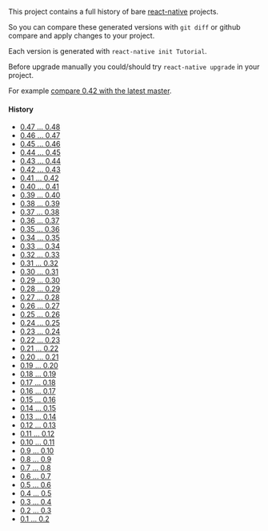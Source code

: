 This project contains a full history of bare [react-native](http://facebook.github.io/react-native/) projects.

So you can compare these generated versions with `git diff` or github compare and apply changes to your project.

Each version is generated with `react-native init Tutorial`.

Before upgrade manually you could/should try `react-native upgrade` in your project.

For example [compare 0.42 with the latest master](https://github.com/jerolimov/react-native-init-history/compare/0.42.0...master).

#### History

* [0.47 ... 0.48](https://github.com/jerolimov/react-native-init-history/compare/0.47.2...0.48.2)
* [0.46 ... 0.47](https://github.com/jerolimov/react-native-init-history/compare/0.46.4...0.47.2)
* [0.45 ... 0.46](https://github.com/jerolimov/react-native-init-history/compare/0.45.1...0.46.4)
* [0.44 ... 0.45](https://github.com/jerolimov/react-native-init-history/compare/0.44.2...0.45.1)
* [0.43 ... 0.44](https://github.com/jerolimov/react-native-init-history/compare/0.43.3...0.44.2)
* [0.42 ... 0.43](https://github.com/jerolimov/react-native-init-history/compare/0.42.0...0.43.3)
* [0.41 ... 0.42](https://github.com/jerolimov/react-native-init-history/compare/0.41.2...0.42.0)
* [0.40 ... 0.41](https://github.com/jerolimov/react-native-init-history/compare/0.40.0...0.41.2)
* [0.39 ... 0.40](https://github.com/jerolimov/react-native-init-history/compare/0.39.0...0.40.0)
* [0.38 ... 0.39](https://github.com/jerolimov/react-native-init-history/compare/0.38.0...0.39.0)
* [0.37 ... 0.38](https://github.com/jerolimov/react-native-init-history/compare/0.37.0...0.38.0)
* [0.36 ... 0.37](https://github.com/jerolimov/react-native-init-history/compare/0.36.0...0.37.0)
* [0.35 ... 0.36](https://github.com/jerolimov/react-native-init-history/compare/0.35.0...0.36.0)
* [0.34 ... 0.35](https://github.com/jerolimov/react-native-init-history/compare/0.34.0...0.35.0)
* [0.33 ... 0.34](https://github.com/jerolimov/react-native-init-history/compare/0.33.0...0.34.0)
* [0.32 ... 0.33](https://github.com/jerolimov/react-native-init-history/compare/0.32.0...0.33.0)
* [0.31 ... 0.32](https://github.com/jerolimov/react-native-init-history/compare/0.31.0...0.32.0)
* [0.30 ... 0.31](https://github.com/jerolimov/react-native-init-history/compare/0.30.0...0.31.0)
* [0.29 ... 0.30](https://github.com/jerolimov/react-native-init-history/compare/0.29.2...0.30.0)
* [0.28 ... 0.29](https://github.com/jerolimov/react-native-init-history/compare/0.28.0...0.29.2)
* [0.27 ... 0.28](https://github.com/jerolimov/react-native-init-history/compare/0.27.2...0.28.0)
* [0.26 ... 0.27](https://github.com/jerolimov/react-native-init-history/compare/0.26.0...0.27.2)
* [0.25 ... 0.26](https://github.com/jerolimov/react-native-init-history/compare/0.25.1...0.26.0)
* [0.24 ... 0.25](https://github.com/jerolimov/react-native-init-history/compare/0.24.1...0.25.1)
* [0.23 ... 0.24](https://github.com/jerolimov/react-native-init-history/compare/0.23.0...0.24.1)
* [0.22 ... 0.23](https://github.com/jerolimov/react-native-init-history/compare/0.22.0...0.23.0)
* [0.21 ... 0.22](https://github.com/jerolimov/react-native-init-history/compare/0.21.0...0.22.0)
* [0.20 ... 0.21](https://github.com/jerolimov/react-native-init-history/compare/0.20.0...0.21.0)
* [0.19 ... 0.20](https://github.com/jerolimov/react-native-init-history/compare/0.19.0...0.20.0)
* [0.18 ... 0.19](https://github.com/jerolimov/react-native-init-history/compare/0.18.0...0.19.0)
* [0.17 ... 0.18](https://github.com/jerolimov/react-native-init-history/compare/0.17.0...0.18.0)
* [0.16 ... 0.17](https://github.com/jerolimov/react-native-init-history/compare/0.16.0...0.17.0)
* [0.15 ... 0.16](https://github.com/jerolimov/react-native-init-history/compare/0.15.0...0.16.0)
* [0.14 ... 0.15](https://github.com/jerolimov/react-native-init-history/compare/0.14.0...0.15.0)
* [0.13 ... 0.14](https://github.com/jerolimov/react-native-init-history/compare/0.13.0...0.14.0)
* [0.12 ... 0.13](https://github.com/jerolimov/react-native-init-history/compare/0.12.0...0.13.0)
* [0.11 ... 0.12](https://github.com/jerolimov/react-native-init-history/compare/0.11.0-rc...0.12.0)
* [0.10 ... 0.11](https://github.com/jerolimov/react-native-init-history/compare/0.10.0...0.11.0-rc)
* [0.9 ... 0.10](https://github.com/jerolimov/react-native-init-history/compare/0.9.0...0.10.0)
* [0.8 ... 0.9](https://github.com/jerolimov/react-native-init-history/compare/0.8.0...0.9.0)
* [0.7 ... 0.8](https://github.com/jerolimov/react-native-init-history/compare/0.7.0-rc.2...0.8.0)
* [0.6 ... 0.7](https://github.com/jerolimov/react-native-init-history/compare/0.6.0...0.7.0-rc.2)
* [0.5 ... 0.6](https://github.com/jerolimov/react-native-init-history/compare/0.5.0...0.6.0)
* [0.4 ... 0.5](https://github.com/jerolimov/react-native-init-history/compare/0.4.0...0.5.0)
* [0.3 ... 0.4](https://github.com/jerolimov/react-native-init-history/compare/0.3.0...0.4.0)
* [0.2 ... 0.3](https://github.com/jerolimov/react-native-init-history/compare/0.2.0...0.3.0)
* [0.1 ... 0.2](https://github.com/jerolimov/react-native-init-history/compare/0.1.0...0.2.0)
